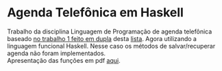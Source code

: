 # Agenda Telefônica em Haskell
Trabalho da disciplina Linguagem de Programação de agenda telefônica baseado [no trabalho 1 feito em dupla](https://github.com/juliaDmiranda/lp-agenda-telefonica.git) desta [lista](http://www2.ic.uff.br/~bazilio/cursos/lp/material/ListaExerciciosProgOO.pdf). Agora utilizando a linguagem funcional Haskell. Nesse caso os métodos de salvar/recuperar agenda não foram implementados.
<br>Apresentação das funções em pdf [aqui](https://github.com/juliaDmiranda/Trabalho-Agenda-Telefonica---Haskell/blob/eae32a592219401464378b05cccfc7177fe63a9e/Apresentacao.pdf).
